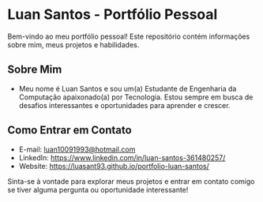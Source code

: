 # Luan Santos - Portfólio Pessoal

Bem-vindo ao meu portfólio pessoal! Este repositório contém informações sobre mim, meus projetos e habilidades.

## Sobre Mim

- Meu nome é Luan Santos e sou um(a) Estudante de Engenharia da Computação apaixonado(a) por Tecnologia. Estou sempre em busca de desafios interessantes e oportunidades para aprender e crescer.



## Como Entrar em Contato

- E-mail: luan10091993@hotmail.com
- LinkedIn: https://www.linkedin.com/in/luan-santos-361480257/
- Website: https://luasant93.github.io/portfolio-luan-santos/

Sinta-se à vontade para explorar meus projetos e entrar em contato comigo se tiver alguma pergunta ou oportunidade interessante!


